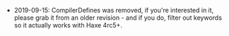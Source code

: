 * 2019-09-15: CompilerDefines was removed, if you're interested in it, please grab it from an older revision - and if you do, filter out keywords so it actually works with Haxe 4rc5+.
